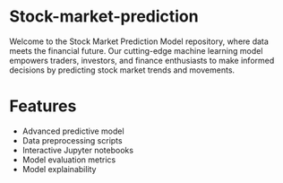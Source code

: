 # Stock-market-prediction
Welcome to the Stock Market Prediction Model repository, where data meets the financial future. Our cutting-edge machine learning model empowers traders, investors, and finance enthusiasts to make informed decisions by predicting stock market trends and movements.

# Features
- Advanced predictive model
- Data preprocessing scripts
- Interactive Jupyter notebooks
- Model evaluation metrics
- Model explainability
